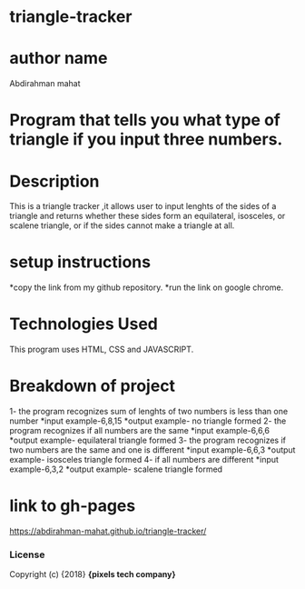 # triangle-tracker
# author name
Abdirahman mahat
# Program that tells you what type of triangle if you input three numbers.
# Description
This is a triangle tracker ,it allows user to input lenghts of the sides of a triangle and returns whether these sides form an equilateral, isosceles, or scalene triangle, or if the sides cannot make a triangle at all.
# setup instructions
*copy the link from my github repository.
*run the link on google chrome.
# Technologies Used
This program uses HTML, CSS and JAVASCRIPT.
# Breakdown of project
1- the program recognizes sum of lenghts of two numbers
   is less than one number
   *input example-6,8,15 
   *output example- no triangle formed
2- the program recognizes if all numbers are the same
   *input example-6,6,6
   *output example- equilateral triangle formed
3-  the program recognizes if two numbers are the same
    and one is different
    *input example-6,6,3
    *output example- isosceles triangle formed
4- if all numbers are different
   *input example-6,3,2
   *output example- scalene triangle formed
 # link to gh-pages
 https://abdirahman-mahat.github.io/triangle-tracker/
### License
Copyright (c) {2018} **{pixels tech company}**
  
